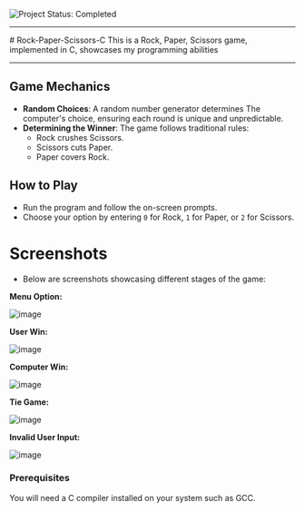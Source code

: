 ![Project Status: Completed](https://img.shields.io/badge/Project%20Status-Completed-brightgreen)
<hr>
# Rock-Paper-Scissors-C
This is a Rock, Paper, Scissors game, implemented in C, showcases my programming abilities
<hr>

## Game Mechanics
- **Random Choices**: A random number generator determines The computer's choice, ensuring each round is unique and 
    unpredictable.
- **Determining the Winner**: The game follows traditional rules:
  - Rock crushes Scissors.
  - Scissors cuts Paper.
  - Paper covers Rock.

## How to Play
- Run the program and follow the on-screen prompts.
- Choose your option by entering `0` for Rock, `1` for Paper, or `2` for Scissors.

# Screenshots
- Below are screenshots showcasing different stages of the game:

**Menu Option:**

![image](https://github.com/HusainCode/Rock-Paper-Scissors-C/assets/59243432/df94bfd9-9f84-4f0f-b568-2c98ef80d741)

**User Win:**

![image](https://github.com/HusainCode/Rock-Paper-Scissors-C/assets/59243432/62e36bb3-7bb7-4cd2-837e-232d546f4b53)

**Computer Win:**

![image](https://github.com/HusainCode/Rock-Paper-Scissors-C/assets/59243432/f758daec-7f1e-45cc-8d5e-ecacd06a1bd9)

**Tie Game:**

![image](https://github.com/HusainCode/Rock-Paper-Scissors-C/assets/59243432/afcea072-3353-4076-a1c5-d9ea7d833614)

**Invalid User Input:**

![image](https://github.com/HusainCode/Rock-Paper-Scissors-C/assets/59243432/aed4ee76-a7d2-435a-a107-820d3f7adac5)

### Prerequisites
You will need a C compiler installed on your system such as GCC.






